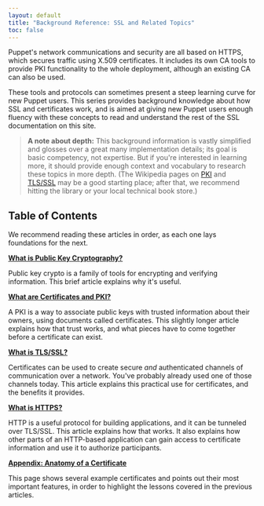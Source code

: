```yaml
---
layout: default
title: "Background Reference: SSL and Related Topics"
toc: false
---
```


[wiki_pki]: http://en.wikipedia.org/wiki/Public_key_infrastructure
[wiki_tls]: http://en.wikipedia.org/wiki/Transport_Layer_Security

Puppet's network communications and security are all based on HTTPS, which secures traffic using X.509 certificates. It includes its own CA tools to provide PKI functionality to the whole deployment, although an existing CA can also be used.

These tools and protocols can sometimes present a steep learning curve for new Puppet users. This series provides background knowledge about how SSL and certificates work, and is aimed at giving new Puppet users enough fluency with these concepts to read and understand the rest of the SSL documentation on this site.

> **A note about depth:** This background information is vastly simplified and glosses over a great many implementation details; its goal is basic competency, not expertise. But if you're interested in learning more, it should provide enough context and vocabulary to research these topics in more depth. (The Wikipedia pages on [PKI][wiki_pki] and [TLS/SSL][wiki_tls] may be a good starting place; after that, we recommend hitting the library or your local technical book store.)

Table of Contents
-----

We recommend reading these articles in order, as each one lays foundations for the next.

[**What is Public Key Cryptography?**](./public_key.html)

Public key crypto is a family of tools for encrypting and verifying information. This brief article explains why it's useful.

[**What are Certificates and PKI?**](./certificates_pki.html)

A PKI is a way to associate public keys with trusted information about their owners, using documents called certificates. This slightly longer article explains how that trust works, and what pieces have to come together before a certificate can exist.

[**What is TLS/SSL?**](./tls_ssl.html)

Certificates can be used to create secure _and_ authenticated channels of communication over a network. You've probably already used one of those channels today. This article explains this practical use for certificates, and the benefits it provides.

[**What is HTTPS?**](./https.html)

HTTP is a useful protocol for building applications, and it can be tunneled over TLS/SSL. This article explains how that works. It also explains how other parts of an HTTP-based application can gain access to certificate information and use it to authorize participants.

[**Appendix: Anatomy of a Certificate**](./cert_anatomy.html)

This page shows several example certificates and points out their most important features, in order to highlight the lessons covered in the previous articles.

